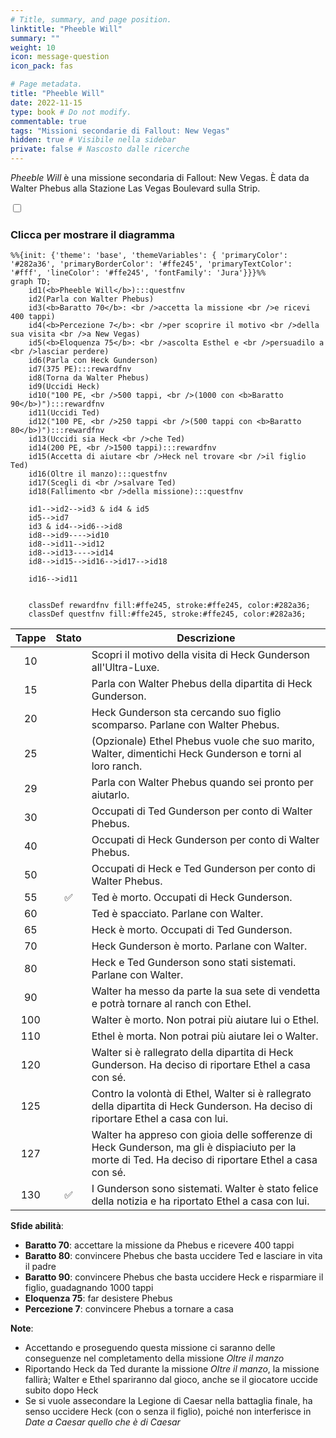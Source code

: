 ```yaml
---
# Title, summary, and page position.
linktitle: "Pheeble Will"
summary: ""
weight: 10
icon: message-question
icon_pack: fas

# Page metadata.
title: "Pheeble Will"
date: 2022-11-15
type: book # Do not modify.
commentable: true
tags: "Missioni secondarie di Fallout: New Vegas"
hidden: true # Visibile nella sidebar
private: false # Nascosto dalle ricerche
---
```


<div class="fnv">


*Pheeble Will* è una missione secondaria di Fallout: New Vegas. È data da Walter Phebus alla Stazione Las Vegas Boulevard sulla Strip.


<section class="chart-collapse">
<input type="checkbox" name="collapse2" id="handle2">
<h3 class="handle">
<label for="handle2">Clicca per mostrare il diagramma</label>
</h3>
<div class="content">

```mermaid
%%{init: {'theme': 'base', 'themeVariables': { 'primaryColor': '#282a36', 'primaryBorderColor': '#ffe245', 'primaryTextColor': '#fff', 'lineColor': '#ffe245', 'fontFamily': 'Jura'}}}%%
graph TD;
    id1(<b>Pheeble Will</b>):::questfnv
    id2(Parla con Walter Phebus)
    id3(<b>Baratto 70</b>: <br />accetta la missione <br />e ricevi 400 tappi)
    id4(<b>Percezione 7</b>: <br />per scoprire il motivo <br />della sua visita <br />a New Vegas)
    id5(<b>Eloquenza 75</b>: <br />ascolta Esthel e <br />persuadilo a <br />lasciar perdere)
    id6(Parla con Heck Gunderson)
    id7(375 PE):::rewardfnv  
    id8(Torna da Walter Phebus)
    id9(Uccidi Heck)
    id10("100 PE, <br />500 tappi, <br />(1000 con <b>Baratto 90</b>)"):::rewardfnv
    id11(Uccidi Ted)
    id12("100 PE, <br />250 tappi <br />(500 tappi con <b>Baratto 80</b>)"):::rewardfnv
    id13(Uccidi sia Heck <br />che Ted)
    id14(200 PE, <br />1500 tappi):::rewardfnv 
    id15(Accetta di aiutare <br />Heck nel trovare <br />il figlio Ted)
    id16(Oltre il manzo):::questfnv
    id17(Scegli di <br />salvare Ted)
    id18(Fallimento <br />della missione):::questfnv

    id1-->id2-->id3 & id4 & id5
    id5-->id7
    id3 & id4-->id6-->id8
    id8-->id9---->id10
    id8-->id11-->id12
    id8-->id13---->id14
    id8-->id15-->id16-->id17-->id18

    id16-->id11
    
    
    classDef rewardfnv fill:#ffe245, stroke:#ffe245, color:#282a36;
    classDef questfnv fill:#ffe245, stroke:#ffe245, color:#282a36;
```

</div>
</section>

| Tappe |       Stato        | Descrizione |
|:-----:|:------------------:| ----------- |
|                           10                          |            | Scopri il motivo della visita di Heck Gunderson all'Ultra-Luxe.                                                                                                             |
|                           15                          |            | Parla con Walter Phebus della dipartita di Heck Gunderson.                                                                                                                  |
|                           20                          |            | Heck Gunderson sta cercando suo figlio scomparso. Parlane con Walter Phebus.                                                                                                |
|                           25                          |            | (Opzionale) Ethel Phebus vuole che suo marito, Walter, dimentichi Heck Gunderson e torni al loro ranch.                                                                     |
|                           29                          |            | Parla con Walter Phebus quando sei pronto per aiutarlo.                                                                                                                     |
|                           30                          |            | Occupati di Ted Gunderson per conto di Walter Phebus.                                                                                                                       |
|                           40                          |            | Occupati di Heck Gunderson per conto di Walter Phebus.                                                                                                                      |
|                           50                          |            | Occupati di Heck e Ted Gunderson per conto di Walter Phebus.                                                                                                                |
|                           55                          | :white_check_mark: | Ted è morto. Occupati di Heck Gunderson.                                                                                                                                    |
|                           60                          |            | Ted è spacciato. Parlane con Walter.                                                                                                                                        |
|                           65                          |            | Heck è morto. Occupati di Ted Gunderson.                                                                                                                                    |
|                           70                          |            | Heck Gunderson è morto. Parlane con Walter.                                                                                                                                 |
|                           80                          |            | Heck e Ted Gunderson sono stati sistemati. Parlane con Walter.                                                                                                              |
|                           90                          |            | Walter ha messo da parte la sua sete di vendetta e potrà tornare al ranch con Ethel.                                                                                        |
|                          100                          |            | Walter è morto. Non potrai più aiutare lui o Ethel.                                                                                                                         |
|                          110                          |            | Ethel è morta. Non potrai più aiutare lei o Walter.                                                                                                                         |
|                          120                          |            | Walter si è rallegrato della dipartita di Heck Gunderson. Ha deciso di riportare Ethel a casa con sé.                                                                       |
|                          125                          |            | Contro la volontà di Ethel, Walter si è rallegrato della dipartita di Heck Gunderson. Ha deciso di riportare Ethel a casa con lui.                                          |
|                          127                          |            | Walter ha appreso con gioia delle sofferenze di Heck Gunderson, ma gli è dispiaciuto per la morte di Ted. Ha deciso di riportare Ethel a casa con sé.                       |
|                          130                          | :white_check_mark: | I Gunderson sono sistemati. Walter è stato felice della notizia e ha riportato Ethel a casa con lui.                                                                        |



**Sfide abilità**:
- **Baratto 70**: accettare la missione da Phebus e ricevere 400 tappi
- **Baratto 80**: convincere Phebus che basta uccidere Ted e lasciare in vita il padre
- **Baratto 90**: convincere Phebus che basta uccidere Heck e risparmiare il figlio, guadagnando 1000 tappi
- **Eloquenza 75**: far desistere Phebus
- **Percezione 7**: convincere Phebus a tornare a casa



**Note**:
- Accettando e proseguendo questa missione ci saranno delle conseguenze nel completamento della missione *Oltre il manzo*
- Riportando Heck da Ted durante la missione *Oltre il manzo*, la missione fallirà; Walter e Ethel spariranno dal gioco, anche se il giocatore uccide subito dopo Heck 
- Se si vuole assecondare la Legione di Caesar nella battaglia finale, ha senso uccidere Heck (con o senza il figlio), poiché non interferisce in *Date a Caesar quello che è di Caesar*



</div>


